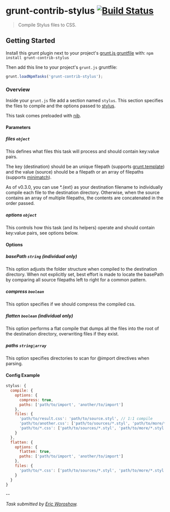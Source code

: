 # grunt-contrib-stylus [![Build Status](https://secure.travis-ci.org/gruntjs/grunt-contrib-stylus.png?branch=master)](http://travis-ci.org/gruntjs/grunt-contrib-stylus)

> Compile Stylus files to CSS.

## Getting Started
Install this grunt plugin next to your project's [grunt.js gruntfile][getting_started] with: `npm install grunt-contrib-stylus`

Then add this line to your project's `grunt.js` gruntfile:

```javascript
grunt.loadNpmTasks('grunt-contrib-stylus');
```

[grunt]: https://github.com/cowboy/grunt
[getting_started]: https://github.com/cowboy/grunt/blob/master/docs/getting_started.md

### Overview

Inside your `grunt.js` file add a section named `stylus`. This section specifies the files to compile and the options passed to [stylus](http://learnboost.github.com/stylus/).

This task comes preloaded with [nib](http://visionmedia.github.com/nib/).

#### Parameters

##### files ```object```

This defines what files this task will process and should contain key:value pairs.

The key (destination) should be an unique filepath (supports [grunt.template](https://github.com/cowboy/grunt/blob/master/docs/api_template.md)) and the value (source) should be a filepath or an array of filepaths (supports [minimatch](https://github.com/isaacs/minimatch)).

As of v0.3.0, you can use *.{ext} as your destination filename to individually compile each file to the destination directory. Otherwise, when the source contains an array of multiple filepaths, the contents are concatenated in the order passed.

##### options ```object```

This controls how this task (and its helpers) operate and should contain key:value pairs, see options below.

#### Options

##### basePath ```string``` (individual only)

This option adjusts the folder structure when compiled to the destination directory. When not explicitly set, best effort is made to locate the basePath by comparing all source filepaths left to right for a common pattern.

##### compress ```boolean```

This option specifies if we should compress the compiled css.

##### flatten ```boolean``` (individual only)

This option performs a flat compile that dumps all the files into the root of the destination directory, overwriting files if they exist.

##### paths ```string|array```

This option specifies directories to scan for @import directives when parsing.

#### Config Example

``` javascript
stylus: {
  compile: {
    options: {
      compress: true,
      paths: ['path/to/import', 'another/to/import']
    },
    files: {
      'path/to/result.css': 'path/to/source.styl', // 1:1 compile
      'path/to/another.css': ['path/to/sources/*.styl', 'path/to/more/*.style'], // compile and concat into single file
      'path/to/*.css': ['path/to/sources/*.styl', 'path/to/more/*.styl'] // compile individually into dest, maintaining folder structure
    }
  },
  flatten: {
    options: {
      flatten: true,
      paths: ['path/to/import', 'another/to/import']
    },
    files: {
      'path/to/*.css': ['path/to/sources/*.styl', 'path/to/more/*.styl'] // compile individually into dest, flattening folder structure
    }
  }
}
```

--

*Task submitted by [Eric Woroshow](https://github.com/errcw).*
